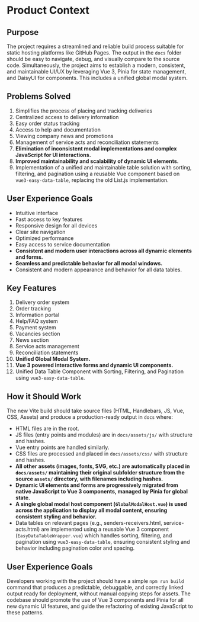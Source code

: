 # Product Context

## Purpose
The project requires a streamlined and reliable build process suitable for static hosting platforms like GitHub Pages. The output in the `docs` folder should be easy to navigate, debug, and visually compare to the source code. Simultaneously, the project aims to establish a modern, consistent, and maintainable UI/UX by leveraging Vue 3, Pinia for state management, and DaisyUI for components. This includes a unified global modal system.

## Problems Solved
1. Simplifies the process of placing and tracking deliveries
2. Centralized access to delivery information
3. Easy order status tracking
4. Access to help and documentation
5. Viewing company news and promotions
6. Management of service acts and reconciliation statements
7. **Elimination of inconsistent modal implementations and complex JavaScript for UI interactions.**
8. **Improved maintainability and scalability of dynamic UI elements.**
9. Implementation of a unified and maintainable table solution with sorting, filtering, and pagination using a reusable Vue component based on `vue3-easy-data-table`, replacing the old List.js implementation.

## User Experience Goals
- Intuitive interface
- Fast access to key features
- Responsive design for all devices
- Clear site navigation
- Optimized performance
- Easy access to service documentation
- **Consistent and modern user interactions across all dynamic elements and forms.**
- **Seamless and predictable behavior for all modal windows.**
- Consistent and modern appearance and behavior for all data tables.

## Key Features
1. Delivery order system
2. Order tracking
3. Information portal
4. Help/FAQ system
5. Payment system
6. Vacancies section
7. News section
8. Service acts management
9. Reconciliation statements
10. **Unified Global Modal System.**
11. **Vue 3 powered interactive forms and dynamic UI components.**
12. Unified Data Table Component with Sorting, Filtering, and Pagination using `vue3-easy-data-table`.

## How it Should Work
The new Vite build should take source files (HTML, Handlebars, JS, Vue, CSS, Assets) and produce a production-ready output in `docs` where:
- HTML files are in the root.
- JS files (entry points and modules) are in `docs/assets/js/` with structure and hashes.
- Vue entry points are handled similarly.
- CSS files are processed and placed in `docs/assets/css/` with structure and hashes.
- **All other assets (images, fonts, SVG, etc.) are automatically placed in `docs/assets/` maintaining their original subfolder structure from the source `assets/` directory, with filenames including hashes.**
- **Dynamic UI elements and forms are progressively migrated from native JavaScript to Vue 3 components, managed by Pinia for global state.**
- **A single global modal host component (`GlobalModalHost.vue`) is used across the application to display all modal content, ensuring consistent styling and behavior.**
- Data tables on relevant pages (e.g., senders-receivers.html, service-acts.html) are implemented using a reusable Vue 3 component (`EasyDataTableWrapper.vue`) which handles sorting, filtering, and pagination using `vue3-easy-data-table`, ensuring consistent styling and behavior including pagination color and spacing.

## User Experience Goals
Developers working with the project should have a simple `npm run build` command that produces a predictable, debuggable, and correctly linked output ready for deployment, without manual copying steps for assets. The codebase should promote the use of Vue 3 components and Pinia for all new dynamic UI features, and guide the refactoring of existing JavaScript to these patterns. 